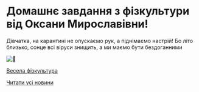 # Домашнє завдання з фізкультури від Оксани Мирославівни!

Дівчатка, на карантині не опускаємо рук, а піднімаємо настрій! Бо літо близько, сонце всі віруси знищить, а ми маємо бути бездоганними

![💋](https://static.xx.fbcdn.net/images/emoji.php/v9/t76/1/16/1f48b.png)

[Весела фізкультура](https://youtu.be/kp7oL84M9V8)

[Читати усі новини](/news)
